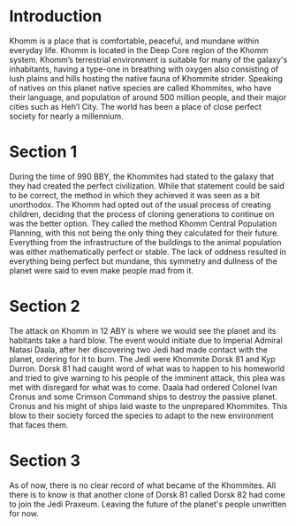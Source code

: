 # Introduction

Khomm is a place that is comfortable, peaceful, and mundane within everyday life.
Khomm is located in the Deep Core region of the Khomm system.
Khomm’s terrestrial environment is suitable for many of the galaxy's inhabitants, having a type-one in breathing with oxygen also consisting of lush plains and hills hosting the native fauna of Khommite strider.
Speaking of natives on this planet native species are called Khommites, who have their language, and population of around 500 million people, and their major cities such as Heh’l City.
The world has been a place of close perfect society for nearly a millennium.

# Section 1

During the time of 990 BBY, the Khommites had stated to the galaxy that they had created the perfect civilization.
While that statement could be said to be correct, the method in which they achieved it was seen as a bit unorthodox.
The Khomm had opted out of the usual process of creating children, deciding that the process of cloning generations to continue on was the better option.
They called the method Khomm Central Population Planning, with this not being the only thing they calculated for their future.
Everything from the infrastructure of the buildings to the animal population was either mathematically perfect or stable.
The lack of oddness resulted in everything being perfect but mundane, this symmetry and dullness of the planet were said to even make people mad from it.

# Section 2

The attack on Khomm in 12 ABY is where we would see the planet and its habitants take a hard blow.
The event would initiate due to Imperial Admiral Natasi Daala, after her discovering two Jedi had made contact with the planet, ordering for it to burn.
The Jedi were Khommite Dorsk 81 and Kyp Durron.
Dorsk 81 had caught word of what was to happen to his homeworld and tried to give warning to his people of the imminent attack, this plea was met with disregard for what was to come.
Daala had ordered Colonel Ivan Cronus and some Crimson Command ships to destroy the passive planet.
Cronus and his might of ships laid waste to the unprepared Khommites.
This blow to their society forced the species to adapt to the new environment that faces them.

# Section 3

As of now, there is no clear record of what became of the Khommites.
All there is to know is that another clone of Dorsk 81 called Dorsk 82 had come to join the Jedi Praxeum.
Leaving the future of the planet's people unwritten for now.
